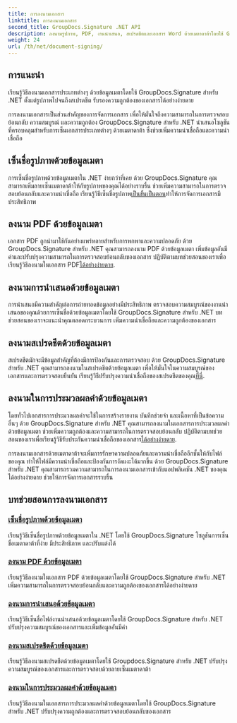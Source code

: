 ```yaml
---
title: การลงนามเอกสาร
linktitle: การลงนามเอกสาร
second_title: GroupDocs.Signature .NET API
description: ลงนามรูปภาพ, PDF, งานนำเสนอ, สเปรดชีตและเอกสาร Word ด้วยเมตาดาต้าโดยใช้ GroupDocs.Signature .NET ปรับปรุงความถูกต้องและความสมบูรณ์ของเอกสาร
weight: 24
url: /th/net/document-signing/
---
```

## การแนะนำ

เรียนรู้วิธีลงนามเอกสารประเภทต่างๆ ด้วยข้อมูลเมตาโดยใช้ GroupDocs.Signature สำหรับ .NET ตั้งแต่รูปภาพไปจนถึงสเปรดชีต รับรองความถูกต้องของเอกสารได้อย่างง่ายดาย

การลงนามเอกสารเป็นส่วนสำคัญของการจัดการเอกสาร เพื่อให้มั่นใจถึงความสามารถในการตรวจสอบย้อนกลับ ความสมบูรณ์ และความถูกต้อง GroupDocs.Signature สำหรับ .NET นำเสนอโซลูชันที่ครอบคลุมสำหรับการเซ็นเอกสารประเภทต่างๆ ด้วยเมตาดาต้า ซึ่งช่วยเพิ่มความน่าเชื่อถือและความน่าเชื่อถือ

## เซ็นชื่อรูปภาพด้วยข้อมูลเมตา
การเซ็นชื่อรูปภาพด้วยข้อมูลเมตาใน .NET ง่ายกว่าที่เคย ด้วย GroupDocs.Signature คุณสามารถเพิ่มลายเซ็นเมตาดาต้าให้กับรูปภาพของคุณได้อย่างราบรื่น ช่วยเพิ่มความสามารถในการตรวจสอบย้อนกลับและความน่าเชื่อถือ เรียนรู้วิธีเซ็นชื่อรูปภาพ[เป็นขั้นเป็นตอน](./sign-image-with-metadata/)ทำให้การจัดการเอกสารมีประสิทธิภาพ

## ลงนาม PDF ด้วยข้อมูลเมตา
 เอกสาร PDF ถูกนำมาใช้กันอย่างแพร่หลายสำหรับการพกพาและความปลอดภัย ด้วย GroupDocs.Signature สำหรับ .NET คุณสามารถลงนาม PDF ด้วยข้อมูลเมตา เพิ่มข้อมูลอันมีค่าและปรับปรุงความสามารถในการตรวจสอบย้อนกลับของเอกสาร ปฏิบัติตามบทช่วยสอนของเราเพื่อเรียนรู้วิธีลงนามในเอกสาร PDF[ได้อย่างง่ายดาย](./sign-pdf-with-metadata/).

## ลงนามการนำเสนอด้วยข้อมูลเมตา
การนำเสนอมีความสำคัญต่อการถ่ายทอดข้อมูลอย่างมีประสิทธิภาพ ตรวจสอบความสมบูรณ์ของงานนำเสนอของคุณด้วยการเซ็นชื่อด้วยข้อมูลเมตาโดยใช้ GroupDocs.Signature สำหรับ .NET บทช่วยสอนของเราจะแนะนำคุณตลอดกระบวนการ เพิ่มความน่าเชื่อถือและความถูกต้องของเอกสาร

## ลงนามสเปรดชีตด้วยข้อมูลเมตา
สเปรดชีตมักจะมีข้อมูลสำคัญที่ต้องมีการป้องกันและการตรวจสอบ ด้วย GroupDocs.Signature สำหรับ .NET คุณสามารถลงนามในสเปรดชีตด้วยข้อมูลเมตา เพื่อให้มั่นใจในความสมบูรณ์ของเอกสารและการตรวจสอบยืนยัน เรียนรู้วิธีปรับปรุงความน่าเชื่อถือของสเปรดชีตของคุณ[ที่นี่](./sign-spreadsheet-with-metadata/).

## ลงนามในการประมวลผลคำด้วยข้อมูลเมตา
 โดยทั่วไปเอกสารการประมวลผลคำจะใช้ในการสร้างรายงาน บันทึกช่วยจำ และเนื้อหาที่เป็นข้อความอื่นๆ ด้วย GroupDocs.Signature สำหรับ .NET คุณสามารถลงนามในเอกสารการประมวลผลคำด้วยข้อมูลเมตา ช่วยเพิ่มความถูกต้องและความสามารถในการตรวจสอบย้อนกลับ ปฏิบัติตามบทช่วยสอนของเราเพื่อเรียนรู้วิธีรับประกันความน่าเชื่อถือของเอกสาร[ได้อย่างง่ายดาย](./sign-word-processing-with-metadata/).

การลงนามเอกสารด้วยเมตาดาต้าจะเพิ่มการรักษาความปลอดภัยและความน่าเชื่อถืออีกชั้นให้กับไฟล์ของคุณ ทำให้ไฟล์มีความน่าเชื่อถือและป้องกันการงัดแงะได้มากขึ้น ด้วย GroupDocs.Signature สำหรับ .NET คุณสามารถรวมความสามารถในการลงนามเอกสารเข้ากับแอปพลิเคชัน .NET ของคุณได้อย่างง่ายดาย ช่วยให้การจัดการเอกสารราบรื่น

## บทช่วยสอนการลงนามเอกสาร
### [เซ็นชื่อรูปภาพด้วยข้อมูลเมตา](./sign-image-with-metadata/)
เรียนรู้วิธีเซ็นชื่อรูปภาพด้วยข้อมูลเมตาใน .NET โดยใช้ GroupDocs.Signature โซลูชันการเซ็นชื่อเมตาดาต้าที่ง่าย มีประสิทธิภาพ และปรับแต่งได้
### [ลงนาม PDF ด้วยข้อมูลเมตา](./sign-pdf-with-metadata/)
เรียนรู้วิธีลงนามในเอกสาร PDF ด้วยข้อมูลเมตาโดยใช้ GroupDocs.Signature สำหรับ .NET เพิ่มความสามารถในการตรวจสอบย้อนกลับและความถูกต้องของเอกสารได้อย่างง่ายดาย
### [ลงนามการนำเสนอด้วยข้อมูลเมตา](./sign-presentation-with-metadata/)
เรียนรู้วิธีเซ็นชื่อไฟล์งานนำเสนอด้วยข้อมูลเมตาโดยใช้ GroupDocs.Signature สำหรับ .NET ปรับปรุงความสมบูรณ์ของเอกสารและเพิ่มข้อมูลอันมีค่า
### [ลงนามสเปรดชีตด้วยข้อมูลเมตา](./sign-spreadsheet-with-metadata/)
เรียนรู้วิธีลงนามสเปรดชีตด้วยข้อมูลเมตาโดยใช้ Groupdocs.Signature สำหรับ .NET ปรับปรุงความสมบูรณ์ของเอกสารและการตรวจสอบด้วยลายเซ็นเมตาดาต้า
### [ลงนามในการประมวลผลคำด้วยข้อมูลเมตา](./sign-word-processing-with-metadata/)
เรียนรู้วิธีลงนามในเอกสารการประมวลผลคำด้วยข้อมูลเมตาโดยใช้ GroupDocs.Signature สำหรับ .NET ปรับปรุงความถูกต้องและการตรวจสอบย้อนกลับของเอกสาร